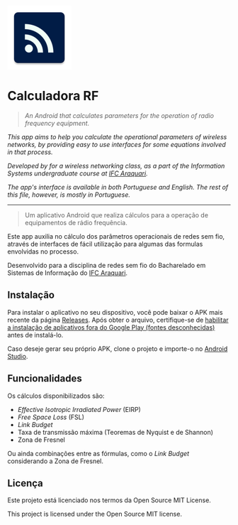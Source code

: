 ![Logo do projeto](https://github.com/yurihs/calculadorarf/blob/master/app/src/main/res/mipmap-xxhdpi/ic_launcher.png?raw=true)

# Calculadora RF

> _An Android that calculates parameters for the operation of radio frequency equipment._

_This app aims to help you calculate the operational parameters of wireless networks,
by providing easy to use interfaces for some equations involved in that process._

_Developed by for a wireless networking class, as a part of the Information Systems
undergraduate course at [IFC Araquari](https://araquari.ifc.edu.br/)._

_The app's interface is available in both Portuguese and English. The rest of this file, however,
is mostly in Portuguese._

---

> Um aplicativo Android que realiza cálculos para a operação de equipamentos de rádio frequência.

Este app auxilia no cálculo dos parâmetros operacionais de redes sem fio,
através de interfaces de fácil utilização para algumas das formulas envolvidas no processo.

Desenvolvido para a disciplina de redes sem fio do Bacharelado em Sistemas de Informação
do [IFC Araquari](https://araquari.ifc.edu.br/).


## Instalação

Para instalar o aplicativo no seu dispositivo, você pode baixar o APK mais recente da página
[Releases](https://github.com/yurihs/calculadorarf/releases). Após obter o arquivo, certifique-se de [habilitar a instalação de aplicativos fora do
Google Play (fontes desconhecidas)](https://seletronic.com.br/noticias/android/sistema-android/como-instalar-aplicativos-de-fontes-desconhecidas-no-android-apk/)
antes de instalá-lo. 

Caso deseje gerar seu próprio APK, clone o projeto e importe-o no [Android Studio](https://developer.android.com/studio/).

## Funcionalidades

Os cálculos disponibilizados são:

* _Effective Isotropic Irradiated Power_ (EIRP)
* _Free Space Loss_ (FSL)
* _Link Budget_
* Taxa de transmissão máxima (Teoremas de Nyquist e de Shannon)
* Zona de Fresnel

Ou ainda combinações entre as fórmulas, como o _Link Budget_
considerando a Zona de Fresnel.

## Licença

Este projeto está licenciado nos termos da Open Source MIT License.

This project is licensed under the Open Source MIT license.
